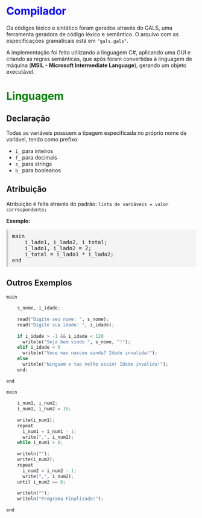 <h1 style="color:blue;">Compilador</h1>
<p>Os códigos léxico e sintático foram gerados através do GALS, uma ferramenta geradora de código léxico e semântico. O arquivo com as especificações gramaticais está em <code>"gals.gals"</code>.</p>
<p>A implementação foi feita utilizando a linguagem C#, aplicando uma GUI e criando as regras semânticas, que após foram convertidas à linguagem de máquina (<b>MSIL - Microsoft Intermediate Language</b>), gerando um objeto executável.</p>

<h1 style="color:green;">Linguagem</h1>

<h2>Declaração</h2>
<p>Todas as variáveis possuem a tipagem especificada no próprio nome da variável, tendo como prefixo:</p>
<ul>
  <li><code>i_</code> para inteiros</li>
  <li><code>f_</code> para decimais</li>
  <li><code>s_</code> para strings</li>
  <li><code>b_</code> para booleanos</li>
</ul>

<h2>Atribuição</h2>
<p>Atribuição é feita através do padrão: <code>lista de variáveis = valor correspondente;</code></p>

<p><b>Exemplo:</b></p>
<pre style="background-color:#f4f4f4;padding:10px;border-left:5px solid #ccc;">
main
    i_lado1, i_lado2, i_total;
    i_lado1, i_lado2 = 2;
    i_total = i_lado1 * i_lado2;
end
</pre>

<h2>Outros Exemplos</h2>

```python
main
  
    s_nome, i_idade;
  
    read("Digite seu nome: ", s_nome);
    read("Digite sua idade: ", i_idade);
  
    if i_idade > -1 && i_idade < 120
      writeln("Seja bem vindo ", s_nome, "!");
    elif i_idade < 0
      writeln("Voce nao nasceu ainda? Idade invalida!");
    else
      writeln("Ninguem e tao velho assim! Idade invalida!");
    end;
      
end

main
  
    i_num1, i_num2;
    i_num1, i_num2 = 10;
  
    write(i_num1);
    repeat
      i_num1 = i_num1 - 1;
      write(",", i_num1);
    while i_num1 > 0;
  
    writeln("");
    write(i_num2);
    repeat
      i_num2 = i_num2 - 1;
      write(",", i_num2);
    until i_num2 == 0;
  
    writeln("");
    writeln("Programa Finalizado!");
  
end

